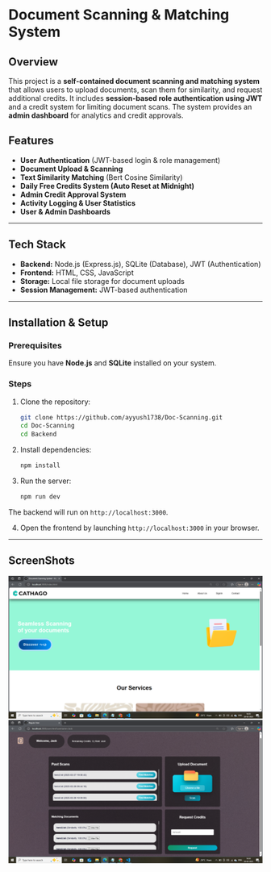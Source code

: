 # Document Scanning & Matching System

## Overview
This project is a **self-contained document scanning and matching system** that allows users to upload documents, scan them for similarity, and request additional credits. It includes **session-based role authentication using JWT** and a credit system for limiting document scans. The system provides an **admin dashboard** for analytics and credit approvals.

## Features
- **User Authentication** (JWT-based login & role management)
- **Document Upload & Scanning**
- **Text Similarity Matching** (Bert Cosine Similarity)
- **Daily Free Credits System (Auto Reset at Midnight)**
- **Admin Credit Approval System**
- **Activity Logging & User Statistics**
- **User & Admin Dashboards**

---

## Tech Stack
- **Backend:** Node.js (Express.js), SQLite (Database), JWT (Authentication)
- **Frontend:** HTML, CSS, JavaScript
- **Storage:** Local file storage for document uploads
- **Session Management:** JWT-based authentication

---

## Installation & Setup
### Prerequisites
Ensure you have **Node.js** and **SQLite** installed on your system.

### Steps
1. Clone the repository:
   ```bash
   git clone https://github.com/ayyush1738/Doc-Scanning.git
   cd Doc-Scanning
   cd Backend
   ```

2. Install dependencies:
   ```bash
   npm install
   ```

3. Run the server:
   ```bash
   npm run dev
   ```

The backend will run on `http://localhost:3000`.

4. Open the frontend by launching `http://localhost:3000` in your browser.

---

## ScreenShots

<img src="Images/Screenshot (16).png" alt="Screenshot" width="600">
<img src="Images/Screenshot (17).png" alt="Screenshot" width='600>
<img src="Images/Screenshot (19).png" alt="Screenshot" width='600>
<img src="Images/Screenshot (19).png" alt="Screenshot" width='600>


---

## API Routes
### **Authentication**
| Method | Endpoint | Description |
|--------|---------|-------------|
| POST | `/auth/register` | Register a new user |
| POST | `/auth/login` | Login and get a JWT session |
| POST | `/auth/logout` | Logout and clear session |
| GET | `/auth/checkRole` | Check logged-in user role |

### **User Routes**
| Method | Endpoint | Description |
|--------|---------|-------------|
| GET | `/user/profile` | Get user profile details |
| POST | `/user/regularUser/upload` | Upload document for scanning |
| GET | `/user/regularUser/matches/:docId` | Get matching documents |
| POST | `/user/regularUser/requestCredits` | Request additional credits |
| GET | `/user/regularUser/open-file/:docId` | Open document file |

### **Admin Routes**
| Method | Endpoint | Description |
|--------|---------|-------------|
| GET | `/admin/dashboard` | Access admin dashboard |
| GET | `/admin/analytics` | Get analytics (top users, scans, credit usage) |
| GET | `/admin/credit-requests` | View pending credit requests |
| POST | `/admin/approve-credit` | Approve a credit request |
| POST | `/admin/deny-credit` | Deny a credit request |
| POST | `/admin/update-credits` | Manually update user credits |
| GET | `/admin/activity-logs` | View all activity logs |

---

## Credit System
- **Users get 20 free credits per day** (Auto-reset at midnight)
- **Each document scan deducts 1 credit**
- **Admins can approve additional credits** if requested
- **Admins have unlimited credits**

---

## Document Scanning & Matching
- **Uploads are stored locally**
- **Text similarity is checked using Levenshtein Distance Algorithm**
- **Only documents with similarity >70% are matched**

---

## User Roles
- **Regular User:** Can scan documents, check matches, and request credits.
- **Admin:** Can view analytics, approve/deny credit requests, and monitor user activity.

---

## Test Files
- Test files for API and authentication testing are included in the repository.
- Located in `tests/` folder.

---
# API Documentation

## Overview
This document provides API endpoints for both Admin and User roles, detailing their request methods, responses, and expected behavior.

---

# **Admin APIs**

## 1. Get Analytics Data
**Endpoint:** `GET /admin/analytics`

**Response:**
```json
{
    "total_scans_today": 23,
    "top_topics": [
        "hero4.txt", "hero6.txt", "hero3.txt", "hero5.txt", "hero2.txt", "hero1.txt", "imp.txt"
    ],
    "top_users": [
        { "username": "John", "total_scans": 27 },
        { "username": "Jack", "total_scans": 21 },
        { "username": "Ayush", "total_scans": 0 }
    ],
    "user_scans": [
        { "id": 1, "username": "Ayush", "scans_today": 0, "total_scans": 0, "credits": 20, "pending_requests": 0 },
        { "id": 2, "username": "Jack", "scans_today": 21, "total_scans": 21, "credits": 0, "pending_requests": 5 },
        { "id": 3, "username": "John", "scans_today": 2, "total_scans": 27, "credits": 15, "pending_requests": 0 }
    ],
    "credits_used": [
        { "id": 1, "username": "Ayush", "credits_used": 0 },
        { "id": 2, "username": "Jack", "credits_used": 21 },
        { "id": 3, "username": "John", "credits_used": 2 }
    ],
    "top_credits": [
        { "id": 2, "username": "Jack", "top_credits": 21 },
        { "id": 3, "username": "John", "top_credits": 2 },
        { "id": 1, "username": "Ayush", "top_credits": 0 }
    ]
}
```

---

## 2. Get Credit Requests
**Endpoint:** `GET /admin/credit-requests`

**Response:**
```json
{"requests":[{"id":11,"username":"Jack","requested_credits":5}]}
```

---

## 3. Get Activity Logs
**Endpoint:** `GET /admin/activity-logs`

**Response:**
```json
{
    "logs": [
        { "id": 28, "username": "Jack", "action": "Credit Request", "details": "Requested 5 credits", "timestamp": "2025-02-28 18:12:33" },
        { "id": 27, "username": "Jack", "action": "Document Scan", "details": "Scanned file: hero1.txt", "timestamp": "2025-02-28 18:12:25" }
    ]
}
```

---

## 4. Deny Credit Request
**Endpoint:** `POST /admin/deny-credit`

**Response:**
```json
{"message":"Credit request denied successfully."}
```

---

## 5. Update User Credits
**Endpoint:** `POST /admin/update-credits`

**Response:**
```json
{"success":true,"message":"User credits updated to 1."}
```

---

# **User APIs**

## 1. Check User Role
**Endpoint:** `GET /auth/checkRole`

**Response:**
```json
{"role":"user"}
```

---

## 2. Get User Profile
**Endpoint:** `GET /user/profile?username=Jack`

**Response:**
```json
{
    "id": 2,
    "username": "Jack",
    "role": "user",
    "credits": 2,
    "pastScans": [
        { "id": 27, "filename": "hero3.txt", "upload_date": "2025-02-27 19:08:43" }
    ]
}
```

---

## 3. Upload Document
**Endpoint:** `POST /user/regularUser/upload`

**Response:**
```json
{
    "message": "File uploaded successfully!",
    "document": { "filename": "hero5.txt", "upload_date": "2025-02-28 18:19:10" }
}
```

---

## 4. Get Document Matches
**Endpoint:** `GET /user/regularUser/matches/29?username=Jack`

**Response:**
```json
{
    "sourceDocument": { "id": 29, "filename": "hero4.txt" },
    "matches": [
        { "id": 35, "filename": "hero4.txt", "similarity": "1.00" },
        { "id": 41, "filename": "hero4.txt", "similarity": "1.00" }
    ]
}
```

---

## 5. Request Credits
**Endpoint:** `POST /user/regularUser/requestCredits`

**Response (Denied):**
```json
{"message": "Credit request denied. You can only request credits when your balance is 0."}
```

**Response (Accepted):**
```json
{"message":"Request Submitted Successfully","requested_credits":4}
```

---

# **Notes**
- All endpoints require authentication.
- Responses are JSON formatted.
- Use appropriate HTTP methods (`GET`, `POST`).
- Ensure the request body is correctly formatted when sending `POST` requests.



---

## Authors
- Ayush Singh Rathore

---



